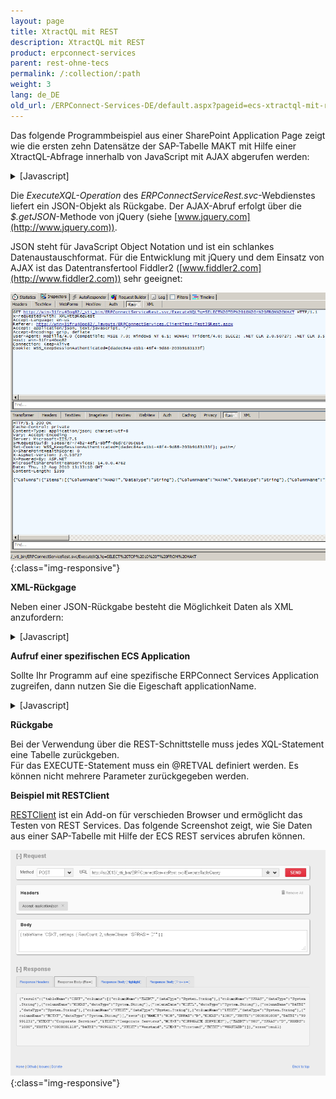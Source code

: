```yaml
---
layout: page
title: XtractQL mit REST
description: XtractQL mit REST
product: erpconnect-services
parent: rest-ohne-tecs
permalink: /:collection/:path
weight: 3
lang: de_DE
old_url: /ERPConnect-Services-DE/default.aspx?pageid=ecs-xtractql-mit-rest
---
```


Das folgende Programmbeispiel aus einer SharePoint Application Page zeigt wie die ersten zehn Datensätze der SAP-Tabelle MAKT mit Hilfe einer XtractQL-Abfrage innerhalb von JavaScript mit AJAX abgerufen werden:


<details>
<summary>[Javascript]</summary>
{% highlight javascript %}
$(document).ready(function () {
var q = 'SELECT TOP 10 * FROM MAKT';
$.getJSON('/_vti_bin/ERPConnectServiceRest.svc/ExecuteXQL?q=' + q,
function (data) {
// TODO: Handle JSON response!
});
{% endhighlight %}
</details>

Die *ExecuteXQL-Operation* des *ERPConnectServiceRest.svc*-Webdienstes liefert ein JSON-Objekt als Rückgabe. Der AJAX-Abruf erfolgt über die *$.getJSON*-Methode von jQuery (siehe [www.jquery.com](http://www.jquery.com)). 

JSON steht für JavaScript Object Notation und ist ein schlankes Datenaustauschformat. Für die Entwicklung mit jQuery und dem Einsatz von AJAX ist das Datentransfertool Fiddler2 ([www.fiddler2.com](http://www.fiddler2.com)) sehr geeignet: 


![ECS-JSON-Fiddler](/img/content/ECS-JSON-Fiddler.png){:class="img-responsive"}

**XML-Rückgage**

Neben einer JSON-Rückgabe besteht die Möglichkeit Daten als XML anzufordern:

<details>
<summary>[Javascript]</summary>
{% highlight javascript %}
$.ajax({
type: 'POST',
url: '/_vti_bin/ERPConnectServiceRest.svc/ExecuteXQLAsXml',
data: '"http://www.theobald-software.com/ERPConnectServices\">
' + q + '
',
processData: false,
dataType: "xml",
contentType: 'text/xml; charset=utf-8',
success: function (xml) {
alert($(xml).text());
}
});
{% endhighlight %}
</details>

**Aufruf einer spezifischen ECS Application**

Sollte Ihr Programm auf eine spezifische ERPConnect Services Application zugreifen, dann nutzen Sie die Eigeschaft applicationName.

<details>
<summary>[Javascript]</summary>
{% highlight javascript %}
$(document).ready(function () {
var q = 'SELECT TOP 10 * FROM MAKT';
$.getJSON('/_vti_bin/ERPConnectServiceRest.svc/ExecuteXQL?applicationName=ECC&q=' + q,
function (data) {
// TODO: Handle JSON response!
});
{% endhighlight %}
</details>

**Rückgabe**

Bei der Verwendung über die REST-Schnittstelle muss jedes XQL-Statement eine Tabelle zurückgeben.<br>
Für das EXECUTE-Statement muss ein @RETVAL definiert werden. Es können nicht mehrere Parameter zurückgegeben werden.

**Beispiel mit RESTClient**

[RESTClient](http://restclient.net/) ist ein Add-on für verschieden Browser und ermöglicht das Testen von REST Services. Das folgende Screenshot zeigt, wie Sie Daten aus einer SAP-Tabelle mit Hilfe der ECS REST services abrufen können. 

![ECS-RESTClient-Table](/img/content/ECS-RESTClient-Table.png){:class="img-responsive"}